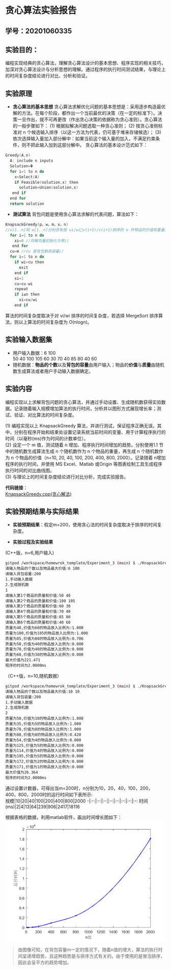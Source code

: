 # 贪心算法实验报告

## 学号：20201060335

## 实验目的：

编程实现经典的贪心算法，理解贪心算法设计的基本思想、程序实现的相关技巧，加深对贪心算法设计与分析思想的理解。通过程序的执行时间测试结果，与理论上的时间复杂度结论进行对比、分析和验证。

## 实验原理

* **贪心算法的基本思想**
贪心算法求解优化问题的基本思想是：采用逐步构造最优解的方法。在每个阶段，都作出一个当前最优的决策（在一定的标准下）。决策一旦作出，就不可再更改（作出贪心决策的依据称为贪心准则）。贪心算法的一般步骤如下：
(1) 根据拟解决问题选取一种贪心准则；
(2) 按贪心准侧标准对 n 个候选输入排序（以这一方法为代表，仍可基于堆来存储候选）；
(3) 依次选择输入量加入部分解中：如果当前这个输入量的加入，不满足约束条件，则不把此输入加到这部分解中。
贪心算法的基本设计范式如下：
```C
Greedy(A,n) 
  A: include n inputs 
  Solution=Ф
  for i=1 to n do 
    x=Select(A) 
    if Feasible(solution,x) then 
      solution=Union(solution,x) 
   end if 
  end for 
  return solution
```  
* **测试算法**
背包问题是使用贪心算法求解的代表问题，算法如下：
```C
KnapsackGreedy(p，w，m，x，n) 
//v[1..n]和 w[1..n]分别含有按 vi/wiv(i+1)/v(i+1)排序的 n 件物品的价值和重量。M 是背包的容量大小，而 x[1..n]是解向量// 
  for i=1 to n do 
    xi=0 //将解向量初始化为零// 
   end for 
  cu=m //cu 是背包剩余容量// 
  for i=1 to n do 
    if wi>cu then 
      exit 
    end if 
    xi=1 
    cu=cu-wi 
    repeat 
    if i≤n then 
      xi=cu/wi 
    end if
``` 
算法的时间复杂度取决于对 vi/wi 排序的时间复杂度，若选择 MergeSort 排序算法，则以上算法的时间复杂度为 O(nlogn)。

## 实验输入数据集

+ 用户输入数据：6 100  
50 40 100 105 60 30 70 40 85 80 40 60
+ 随机数据：**物品的个数**以及**背包的容量**由用户输入；物品的**价值**与**质量**由随机数生成算法或者用户手动输入数据确定。  

## 实验内容

编程实现以上求解背包问题的贪心算法，并通过手动设置、生成随机数获得实验数据。记录随着输入规模增加算法的执行时间，分析并以图形方式展现增长率；测试、验证、对比算法的时间复杂度。  

(1) 编程实现以上 KnapsackGreedy 算法，并进行测试，保证程序正确无误。其中，分别在程序开始和结束处设置记录系统当前时间的变量、用于计算程序执行的时间（以毫秒(ms)作为时间的计数单位）。  
(2) 设定一个 m 值，测试随着 n 增加、程序执行时间增加的趋势。分别使用1.1 节中的随机数生成算法生成 n 个随机数作为 n 个物品的重量，再生成 n 个随机数作为 n 个物品的价值（n=10, 20, 40, 100, 200, 400, 800, 2000）。记录随着 n增加程序的执行时间，并使用 MS Excel、Matlab 或Origin 等图表绘制工具生成程序执行时间的对比曲线图。  
(3) 与理论上的时间复杂度结论进行对比分析，完成实验报告。  

**代码链接**：  
[KnapsackGreedy.cpp(贪心解法)](https://github.com/yxyki/homewrok_template/blob/main/Experiment_3/KnapsackGreedy.cpp)  

## 实验预期结果与实际结果
+ **实验预期结果**：假定m=200，使用贪心法的时间复杂度取决于排序的时间复杂度。

+ **实验过程及实验结果**  

(C++版，n=6,用户输入)
```bash
gitpod /workspace/homewrok_template/Experiment_3 (main) $ ./KnapsackGreedy.exe
请输入物品的个数以及物品最大价值:6 100
请输入背包容量:200
1.手动输入数据
2.生成随机数
1
请输入第1个商品的质量和价值:50 40
请输入第2个商品的质量和价值:100 105
请输入第3个商品的质量和价值:60 30
请输入第4个商品的质量和价值:70 40
请输入第5个商品的质量和价值:85 80
请输入第6个商品的质量和价值:40 60
质量为40,价值为60的物品放入比例为:1.000
质量为100,价值为105的物品放入比例为:1.000
质量为85,价值为80的物品放入比例为:0.706
质量为50,价值为40的物品放入比例为:0.000
质量为70,价值为40的物品放入比例为:0.000
质量为60,价值为30的物品放入比例为:0.000
最大价值为221.471
程序的时间为2.0000ms
```

（C++版，n=10,随机数据）
```bash
gitpod /workspace/homewrok_template/Experiment_3 (main) $ ./KnapsackGreedy.exe
请输入物品的个数以及物品最大价值:10 10
请输入背包容量:200
1.手动输入数据
2.生成随机数
2
质量为50,价值为10的物品放入比例为:1.000
质量为35,价值为5的物品放入比例为:1.000
质量为78,价值为8的物品放入比例为:1.000
质量为88,价值为8的物品放入比例为:0.420
质量为54,价值为4的物品放入比例为:0.000
质量为125,价值为5的物品放入比例为:0.000
质量为114,价值为4的物品放入比例为:0.000
质量为195,价值为5的物品放入比例为:0.000
质量为172,价值为2的物品放入比例为:0.000
质量为171,价值为1的物品放入比例为:0.000
最大价值为26.364
程序的时间为2.0000ms
```

通过设置计数器，可得出当m=200时，n分别为10，20，40，100，200，400，800，2000时的运行时间如下表所示:  
规模|10|20|40|100|200|400|800|2000
-|:-:|:-:|:-:|:-:|:-:|:-:|:-:|:-:
时间(ms)|2|4|13|64|239|906|2417|18116  

根据表格的数据，利用matlab软件，画出时间增长图如下：  
![](/Experiment_3/img/exp3.png)  
> 由图像可知，在背包容量m一定的情况下，随着n值的增大，算法的执行时间呈递增趋势，且这种趋势是与排序方式有关的。由于使用的是冒泡排序，因此会呈平方的趋势增加。